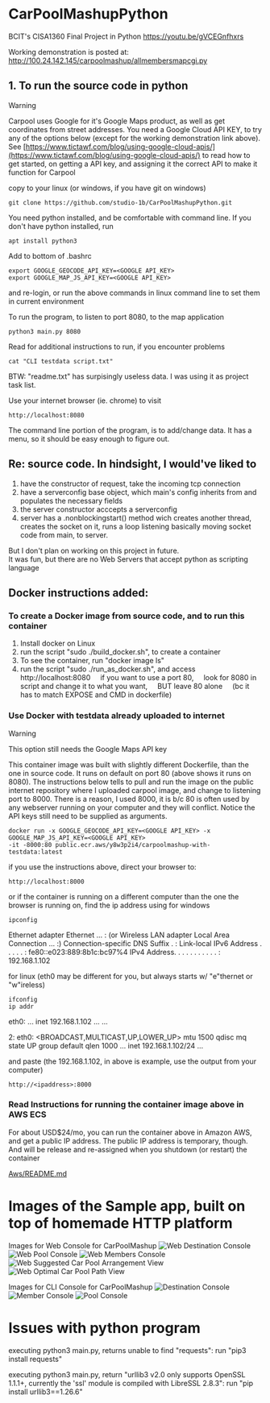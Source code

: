 # CarPoolMashupPython
BCIT's CISA1360 Final Project in Python
https://youtu.be/gVCEGnfhxrs

Working demonstration is posted at: http://100.24.142.145/carpoolmashup/allmembersmapcgi.py

## 1. To run the source code in python

> [!WARNING]
> Carpool uses Google for it's Google Maps product, as well as get coordinates from street addresses.
> You need a Google Cloud API KEY, to try any of the options below (except for the working demonstration link above).  See [https://www.tictawf.com/blog/using-google-cloud-apis/](https://www.tictawf.com/blog/using-google-cloud-apis/) to read how to get started, on getting a API key, and assigning it the correct API to make it function for Carpool

copy to your linux (or windows, if you have git on windows)
```
git clone https://github.com/studio-1b/CarPoolMashupPython.git
```

You need python installed, and be comfortable with command line.
If you don't have python installed, run
```
apt install python3
```

Add to bottom of .bashrc
```
export GOOGLE_GEOCODE_API_KEY=<GOOGLE API_KEY>
export GOOGLE_MAP_JS_API_KEY=<GOOGLE API_KEY>
```
and re-login, or run the above commands in linux command line to set them in current environment

To run the program, to listen to port 8080, to the map application
```
python3 main.py 8080
```

Read for additional instructions to run, if you encounter problems
```
cat "CLI testdata script.txt" 
```
BTW: "readme.txt" has surpisingly useless data.  I was using it as project task list.

Use your internet browser (ie. chrome) to visit
```
http://localhost:8080
```

The command line portion of the program, is to add/change data.  It has a menu, so it should be easy enough to figure out.


## Re: source code.  In hindsight, I would've liked to 
1) have the constructor of request, take the incoming tcp connection
2) have a serverconfig base object, which main's config inherits from and populates the necessary fields
3) the server constructor acccepts a serverconfig
4) server has a .nonblockingstart() method wich creates another thread, creates the socket on it, runs a loop listening
   basically moving socket code from main, to server.

But I don't plan on working on this project in future.  
It was fun, but there are no Web Servers that accept python as scripting language



## Docker instructions added:

### To create a Docker image from source code, and to run this container
1) Install docker on Linux
2) run the script "sudo ./build_docker.sh", to create a container
3) To see the container, run "docker image ls"
4) run the script "sudo ./run_as_docker.sh", and access http://localhost:8080
&nbsp;&nbsp;&nbsp;&nbsp;if you want to use a port 80, 
&nbsp;&nbsp;&nbsp;&nbsp;look for 8080 in script and change it to what you want,
&nbsp;&nbsp;&nbsp;&nbsp;BUT leave 80 alone 
&nbsp;&nbsp;&nbsp;&nbsp;(bc it has to match EXPOSE and CMD in dockerfile)

### Use Docker with testdata already uploaded to internet

> [!WARNING]
> This option still needs the Google Maps API key 

This container image was built with slightly different Dockerfile, than the one in source code.  It runs on default on port 80 (above shows it runs on 8080).  The instructions below tells to pull and run the image on the public internet repository where I uploaded carpool image, and change to listening port to 8000.  There is a reason, I used 8000, it is b/c 80 is often used by any webserver running on your computer and they will conflict.
Notice the API keys still need to be supplied as arguments.

```
docker run -x GOOGLE_GEOCODE_API_KEY=<GOOGLE API_KEY> -x GOOGLE_MAP_JS_API_KEY=<GOOGLE API_KEY>
-it -8000:80 public.ecr.aws/y8w3p2i4/carpoolmashup-with-testdata:latest
```

if you use the instructions above, direct your browser to:
```
http://localhost:8000
```
or if the container is running on a different computer than the one the browser is running on, find the ip address using
for windows
```
ipconfig
```
Ethernet adapter Ethernet ... :
(or Wireless LAN adapter Local Area Connection ... :)
   Connection-specific DNS Suffix  . :
   Link-local IPv6 Address . . . . . : fe80::e023:889:8b1c:bc97%4
   IPv4 Address. . . . . . . . . . . : 192.168.1.102


for linux (eth0 may be different for you, but always starts w/ "e"thernet or "w"ireless)
```
ifconfig
ip addr
```
eth0: ...
        inet 192.168.1.102  ...
...

2: eth0: <BROADCAST,MULTICAST,UP,LOWER_UP> mtu 1500 qdisc mq state UP group default qlen 1000
...
inet 192.168.1.102/24 ...


and paste (the 192.168.1.102, in above is example, use the output from your computer)
```
http://<ipaddress>:8000
```


### Read Instructions for running the container image above in AWS ECS

For about USD$24/mo, you can run the container above in Amazon AWS, and get a public IP address.  The public IP address is temporary, though.  And will be release and re-assigned when you shutdown (or restart) the container

[Aws/README.md](Aws/README.md)



# Images of the Sample app, built on top of homemade HTTP platform

Images for Web Console for CarPoolMashup
![Web Destination Console](https://raw.githubusercontent.com/studio-1b/CarPoolMashupPython/main/SampleApplicationImages/sample%20intermediate%20level%20html%20app%20-%20CarPoolMashup%20Web%20Console.png)
![Web Pool Console](https://raw.githubusercontent.com/studio-1b/CarPoolMashupPython/main/SampleApplicationImages/sample%20intermediate%20level%20html%20app%20-%20CarPoolMashup%20Web%20Carpool%20view.png)
![Web Members Console](https://raw.githubusercontent.com/studio-1b/CarPoolMashupPython/main/SampleApplicationImages/sample%20intermediate%20level%20html%20app%20-%20CarPoolMashup%20Web%20Members%20view.png)
![Web Suggested Car Pool Arrangement View](https://raw.githubusercontent.com/studio-1b/CarPoolMashupPython/main/SampleApplicationImages/sample%20intermediate%20level%20html%20app%20-%20CarPoolMashup%20Web%20Suggest%20view.png)
![Web Optimal Car Pool Path View](https://raw.githubusercontent.com/studio-1b/CarPoolMashupPython/main/SampleApplicationImages/sample%20intermediate%20level%20html%20app%20-%20CarPoolMashup%20Web%20Optimal%20Car%20Pool%20view.png)

Images for CLI Console for CarPoolMashup
![Destination Console](https://raw.githubusercontent.com/studio-1b/CarPoolMashupPython/main/SampleApplicationImages/sample%20intermediate%20level%20html%20app%20-%20CarPoolMashup%20Console%20Destination.png)
![Member Console](https://raw.githubusercontent.com/studio-1b/CarPoolMashupPython/main/SampleApplicationImages/sample%20intermediate%20level%20html%20app%20-%20CarPoolMashup%20Console%20Member.png)
![Pool Console](https://raw.githubusercontent.com/studio-1b/CarPoolMashupPython/main/SampleApplicationImages/sample%20intermediate%20level%20html%20app%20-%20CarPoolMashup%20Console%20Pool.png)

# Issues with python program

executing python3 main.py, returns unable to find "requests": run "pip3 install requests"

executing python3 main.py, return "urllib3 v2.0 only supports OpenSSL 1.1.1+, currently the 'ssl' module is compiled with LibreSSL 2.8.3": run "pip install urllib3==1.26.6"
